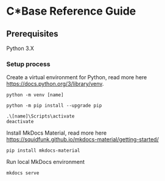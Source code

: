 # C*Base Reference Guide

## Prerequisites
Python 3.X

### Setup process
Create a virtual environment for Python, read more here https://docs.python.org/3/library/venv.

```
python -m venv [name]

python -m pip install --upgrade pip

.\[name]\Scripts\activate
deactivate
```

Install MkDocs Material, read more here https://squidfunk.github.io/mkdocs-material/getting-started/
```
pip install mkdocs-material
```

Run local MkDocs environment
```
mkdocs serve
```
